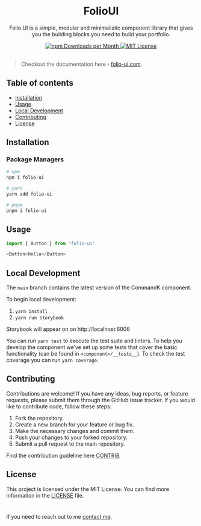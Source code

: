 <div align="center">
  <h1>FolioUI</h1>
  <p>Folio UI is a simple, modular and minimalistic component library that gives you the building blocks you need to build your portfolio.</p>
  <a href="https://www.npmjs.com/package/folio-ui">
   <img src="https://img.shields.io/npm/dm/folio-ui.svg?color=%235599ff&style=for-the-badge" alt="npm Downloads per Month">
  <a>
  <a href="https://github.com/dulajkavinda/folio-ui/blob/master/LICENSE">
    <img src="https://img.shields.io/npm/l/folio-ui.svg?color=%23c677cf&style=for-the-badge" alt="MIT License">
  </a>
  <br>
  <br>
</div>

> Checkout the documentation here › [folio-ui.com](https://www.folio-ui.com/docs/components/avatar).

## Table of contents
- [Installation](#installation)
- [Usage](#usage)
- [Local Development](#local-development)
- [Contributing](#contributing)
- [License](#license)

## Installation

### Package Managers

```bash
# npm
npm i folio-ui

# yarn
yarn add folio-ui

# pnpm
pnpm i folio-ui
```

## Usage

```js
import { Button } from 'folio-ui'

<Button>Hello</Button>
```

## Local Development

The `main` branch contains the latest version of the CommandK component.

To begin local development:

1. `yarn install`
2. `yarn run storybook`

Storybook will appear on on http://localhost:6006

You can run `yarn test` to execute the test suite and linters. To help you develop the component we’ve set up some tests that cover the basic functionality (can be found in `<component>/__tests__`).
To check the test coverage you can run `yarn coverage`.

## Contributing
Contributions are welcome! If you have any ideas, bug reports, or feature requests, please submit them through the GitHub issue tracker. If you would like to contribute code, follow these steps:

1. Fork the repository.
2. Create a new branch for your feature or bug fix.
3. Make the necessary changes and commit them.
4. Push your changes to your forked repository.
5. Submit a pull request to the main repository.

Find the contribution guideline here [CONTRIB](https://github.com/dulajkavinda/folio-ui/blob/master/CONTRIB)

## License
This project is licensed under the MIT License. You can find more information in the [LICENSE](https://github.com/dulajkavinda/folio-ui/blob/master/LICENSE) file.

#
If you need to reach out to me [contact me](mailto:hi@dulaj.dev).








